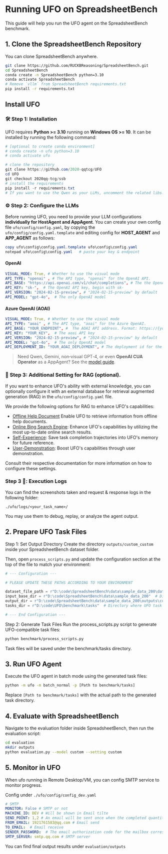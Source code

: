# Running UFO on SpreadsheetBench
This guide will help you run the UFO agent on the SpreadsheetBench benchmark.

## 1. Clone the SpreadsheetBench Repository
You can clone SpreadsheetBench anywhere.
```bash
git clone https://github.com/RUCKBReasoning/SpreadsheetBench.git
cd SpreadsheetBench
conda create -n SpreadsheetBench python=3.10
conda activate SpreadsheetBench
# Remove `vllm` from SpreadsheetBench requirements.txt
pip install -r requirements.txt
```

## Install UFO
### 🛠️ Step 1: Installation
UFO requires **Python >= 3.10** running on **Windows OS >= 10**. It can be installed by running the following command:
```powershell
# [optional to create conda environment]
# conda create -n ufo python=3.10
# conda activate ufo

# clone the repository
git clone https://github.com/2020-qqtcg/UFO
cd UFO
git checkout 2020qq-tcg/ssb
# install the requirements
pip install -r requirements.txt
# If you want to use the Qwen as your LLMs, uncomment the related libs.
```

### ⚙️ Step 2: Configure the LLMs
Before running UFO, you need to provide your LLM configurations **individually for HostAgent and AppAgent**. You can create your own config file `ufo/config/config.yaml`, by copying the `ufo/config/config.yaml.template` and editing config for **HOST_AGENT** and **APP_AGENT** as follows: 

```powershell
copy ufo\config\config.yaml.template ufo\config\config.yaml
notepad ufo\config\config.yaml   # paste your key & endpoint
```

#### OpenAI
```yaml
VISUAL_MODE: True, # Whether to use the visual mode
API_TYPE: "openai" , # The API type, "openai" for the OpenAI API.  
API_BASE: "https://api.openai.com/v1/chat/completions", # The the OpenAI API endpoint.
API_KEY: "sk-",  # The OpenAI API key, begin with sk-
API_VERSION: "2024-02-15-preview", # "2024-02-15-preview" by default
API_MODEL: "gpt-4o",  # The only OpenAI model
```

#### Azure OpenAI (AOAI)
```yaml
VISUAL_MODE: True, # Whether to use the visual mode
API_TYPE: "aoai" , # The API type, "aoai" for the Azure OpenAI.  
API_BASE: "YOUR_ENDPOINT", #  The AOAI API address. Format: https://{your-resource-name}.openai.azure.com
API_KEY: "YOUR_KEY",  # The aoai API key
API_VERSION: "2024-02-15-preview", # "2024-02-15-preview" by default
API_MODEL: "gpt-4o",  # The only OpenAI model
API_DEPLOYMENT_ID: "YOUR_AOAI_DEPLOYMENT", # The deployment id for the AOAI API
```

> Need Qwen, Gemini, non‑visual GPT‑4, or even **OpenAI CUA Operator** as a AppAgent? See the [model guide](https://microsoft.github.io/UFO/supported_models/overview/).

### 📔 Step 3: Additional Setting for RAG (optional).
If you want to enhance UFO's ability with external knowledge, you can optionally configure it with an external database for retrieval augmented generation (RAG) in the `ufo/config/config.yaml` file. 

We provide the following options for RAG to enhance UFO's capabilities:
- [Offline Help Document](https://microsoft.github.io/UFO/advanced_usage/reinforce_appagent/learning_from_help_document/) Enable UFO to retrieve information from offline help documents.
- [Online Bing Search Engine](https://microsoft.github.io/UFO/advanced_usage/reinforce_appagent/learning_from_bing_search/): Enhance UFO's capabilities by utilizing the most up-to-date online search results.
- [Self-Experience](https://microsoft.github.io/UFO/advanced_usage/reinforce_appagent/experience_learning/): Save task completion trajectories into UFO's memory for future reference.
- [User-Demonstration](https://microsoft.github.io/UFO/advanced_usage/reinforce_appagent/learning_from_demonstration/): Boost UFO's capabilities through user demonstration.

Consult their respective documentation for more information on how to configure these settings.


###  Step 3 🎥: Execution Logs 

You can find the screenshots taken and request & response logs in the following folder:
```
./ufo/logs/<your_task_name>/
```
You may use them to debug, replay, or analyze the agent output.


## 2. Prepare UFO Task Files
Step 1: Set Output Directory
Create the directory `outputs/custom_custom` inside your SpreadsheetBench dataset folder.

Then, open `process_scripts.py` and update the configuration section at the top of the file to match your environment:

```python
# --- Configuration ---

# PLEASE UPDATE THESE PATHS ACCORDING TO YOUR ENVIRONMENT

dataset_file_path = r"D:\code\SpreadsheetBench\data\sample_data_200\dataset.json"  # Path to your SpreadsheetBench dataset.json
input_base_dir = r"D:\code\SpreadsheetBench\data\sample_data_200"  # Directory containing spreadsheet folders (e.g., 'spreadsheet/59196')
output_dir = r"D:\code\SpreadsheetBench\data\sample_data_200\outputs\custom_custom"  # Output directory for the final .xlsx files
tasks_dir = r"D:\code\UFO\benchmark\tasks"  # Directory where UFO task files will be saved

# --- End Configuration ---
```
Step 2: Generate Task Files
Run the process_scripts.py script to generate UFO-compatible task files:

```bash
python benchmark/process_scripts.py
```
Task files will be saved under the benchmark/tasks directory.

## 3. Run UFO Agent
Execute the UFO agent in batch mode using the generated task files:

```bash
python -m ufo -m batch_normal -p [Path to benchmark/tasks]
```
Replace `[Path to benchmark/tasks]` with the actual path to the generated task directory.

## 4. Evaluate with SpreadsheetBench
Navigate to the evaluation folder inside SpreadsheetBench, then run the evaluation script:

```bash
cd evaluation
mkdir outputs
python evaluation.py --model custom --setting custom
```

## 5. Monitor in UFO
When ufo running in Remote Desktop/VM, you can config SMTP service to monitor progress.

Config under `./ufo/config/config_dev.yaml`
```yaml
# SMTP
MONITOR: False # SMTP or not
MACHINE_ID: DEV # Will be shown in Email tilte
SEND_POINT: 1,2 # An email will be sent once when the completed quantity exists in SEND_POINT. SEND_POINT is comma-separated.
FROM_EMAIL: 1921761583@qq.com # Email send
TO_EMAIL:  # Email receive
SENDER_PASSWORD:  # The email authorization code for the mailbox corresponding to the SMTP_SERVER
SMTP_SERVER: smtp.qq.com # SMTP server

```

You can find final output results under `evaluation/outputs`